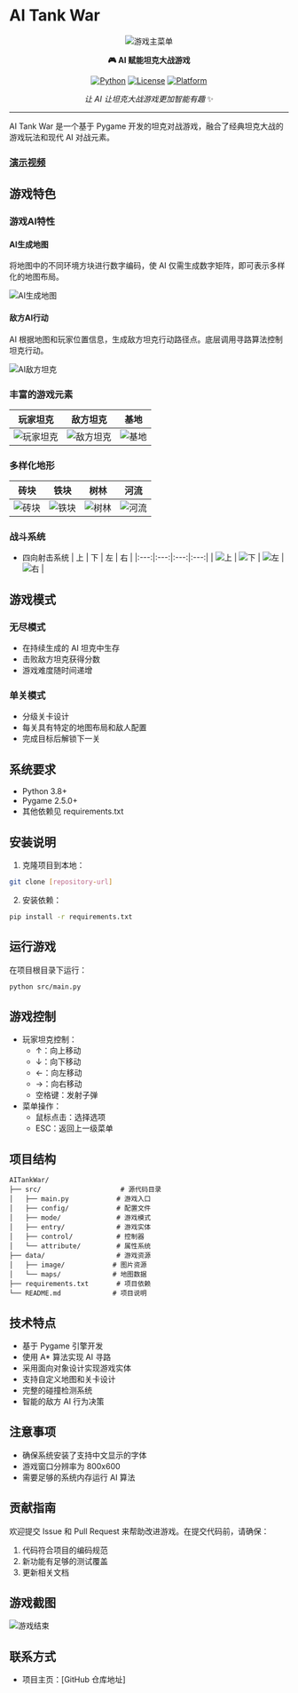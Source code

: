 # AI Tank War

<div align="center">

![游戏主菜单](src/data/image/menu/background.png)

**🎮 AI 赋能坦克大战游戏**

[![Python](https://img.shields.io/badge/Python-3.8+-blue.svg)](https://python.org)
[![License](https://img.shields.io/badge/License-MIT-green.svg)](LICENSE)
[![Platform](https://img.shields.io/badge/platform-windows-lightgrey.svg)](https://github.com)

*让 AI 让坦克大战游戏更加智能有趣* ✨

</div>

---
AI Tank War 是一个基于 Pygame 开发的坦克对战游戏，融合了经典坦克大战的游戏玩法和现代 AI 对战元素。


### [演示视频](https://www.bilibili.com/video/BV1mu8TzsEX7)

## 游戏特色

### 游戏AI特性
#### AI生成地图
将地图中的不同环境方块进行数字编码，使 AI 仅需生成数字矩阵，即可表示多样化的地图布局。

![AI生成地图](src/external_data/tank_map.png) 
#### 敌方AI行动
AI 根据地图和玩家位置信息，生成敌方坦克行动路径点。底层调用寻路算法控制坦克行动。

![AI敌方坦克](src/external_data/enemy_AI.gif) 

### 丰富的游戏元素

| 玩家坦克 | 敌方坦克 | 基地 |
|:---:|:---:|:---:|
| ![玩家坦克](src/data/image/tank/tank_T1_0.png) | ![敌方坦克](src/data/image/tank/enemy_1_0.png) | ![基地](src/data/image/base/home.png) |

### 多样化地形

| 砖块 | 铁块 | 树林 | 河流 |
|:---:|:---:|:---:|:---:|
| ![砖块](src/data/image/terrain/brick.png) | ![铁块](src/data/image/terrain/iron.png) | ![树林](src/data/image/terrain/tree.png) | ![河流](src/data/image/terrain/river1.png) |

### 战斗系统

- 四向射击系统
  | 上 | 下 | 左 | 右 |
  |:---:|:---:|:---:|:---:|
  | ![上](src/data/image/bullet/bullet_up.png) | ![下](src/data/image/bullet/bullet_down.png) | ![左](src/data/image/bullet/bullet_left.png) | ![右](src/data/image/bullet/bullet_right.png) |

## 游戏模式

### 无尽模式
- 在持续生成的 AI 坦克中生存
- 击败敌方坦克获得分数
- 游戏难度随时间递增

### 单关模式
- 分级关卡设计
- 每关具有特定的地图布局和敌人配置
- 完成目标后解锁下一关

## 系统要求

- Python 3.8+
- Pygame 2.5.0+
- 其他依赖见 requirements.txt

## 安装说明

1. 克隆项目到本地：
```bash
git clone [repository-url]
```

2. 安装依赖：
```bash
pip install -r requirements.txt
```

## 运行游戏

在项目根目录下运行：
```bash
python src/main.py
```

## 游戏控制

- 玩家坦克控制：
  - ↑：向上移动
  - ↓：向下移动
  - ←：向左移动
  - →：向右移动
  - 空格键：发射子弹
- 菜单操作：
  - 鼠标点击：选择选项
  - ESC：返回上一级菜单

## 项目结构

```
AITankWar/
├── src/                    # 源代码目录
│   ├── main.py            # 游戏入口
│   ├── config/            # 配置文件
│   ├── mode/              # 游戏模式
│   ├── entry/             # 游戏实体
│   ├── control/           # 控制器
│   └── attribute/         # 属性系统
├── data/                  # 游戏资源
│   ├── image/            # 图片资源
│   └── maps/             # 地图数据
├── requirements.txt       # 项目依赖
└── README.md             # 项目说明
```

## 技术特点

- 基于 Pygame 引擎开发
- 使用 A* 算法实现 AI 寻路
- 采用面向对象设计实现游戏实体
- 支持自定义地图和关卡设计
- 完整的碰撞检测系统
- 智能的敌方 AI 行为决策

## 注意事项

- 确保系统安装了支持中文显示的字体
- 游戏窗口分辨率为 800x600
- 需要足够的系统内存运行 AI 算法

## 贡献指南

欢迎提交 Issue 和 Pull Request 来帮助改进游戏。在提交代码前，请确保：

1. 代码符合项目的编码规范
2. 新功能有足够的测试覆盖
3. 更新相关文档

## 游戏截图

![游戏结束](src/data/image/status/gameover.png)

## 联系方式

- 项目主页：[GitHub 仓库地址]